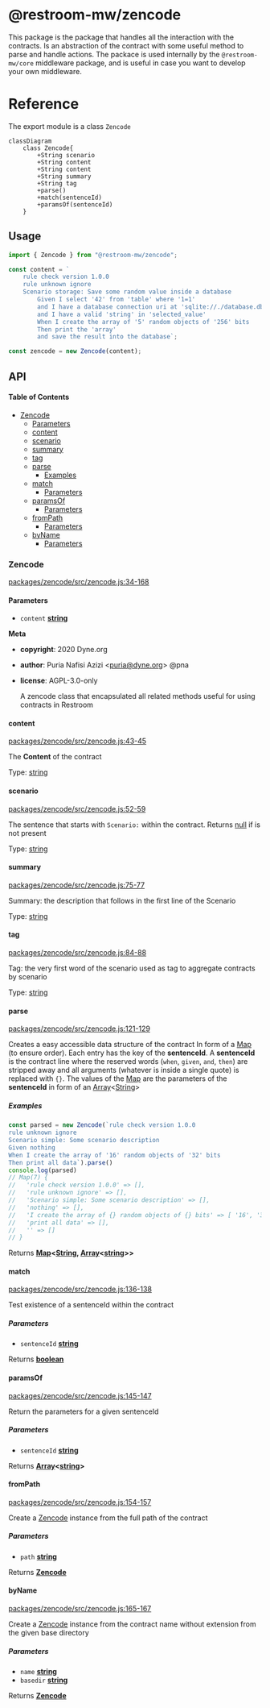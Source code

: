 # @restroom-mw/zencode

This package is the package that handles all the interaction with the contracts.
Is an abstraction of the contract with some useful method to parse and handle actions.
The packace is used internally by the `@restroom-mw/core` middleware package, and is
useful in case you want to develop your own middleware.

# Reference

The export module is a class `Zencode`

```mermaid
classDiagram
    class Zencode{
        +String scenario
        +String content
        +String content
        +String summary
        +String tag
        +parse()
        +match(sentenceId)
        +paramsOf(sentenceId)
    }
```

## Usage

```js
import { Zencode } from "@restroom-mw/zencode";

const content = `
    rule check version 1.0.0
    rule unknown ignore
    Scenario storage: Save some random value inside a database
        Given I select '42' from 'table' where '1=1'
        and I have a database connection uri at 'sqlite://./database.db'
        and I have a valid 'string' in 'selected_value'
        When I create the array of '5' random objects of '256' bits
        Then print the 'array'
        and save the result into the database`;

const zencode = new Zencode(content);
```

## API

<!-- Generated by documentation.js. Update this documentation by updating the source code. -->

#### Table of Contents

-   [Zencode](#zencode)
    -   [Parameters](#parameters)
    -   [content](#content)
    -   [scenario](#scenario)
    -   [summary](#summary)
    -   [tag](#tag)
    -   [parse](#parse)
        -   [Examples](#examples)
    -   [match](#match)
        -   [Parameters](#parameters-1)
    -   [paramsOf](#paramsof)
        -   [Parameters](#parameters-2)
    -   [fromPath](#frompath)
        -   [Parameters](#parameters-3)
    -   [byName](#byname)
        -   [Parameters](#parameters-4)

### Zencode

[packages/zencode/src/zencode.js:34-168](https://github.com/dyne/restroom-mw/blob/7ed769931d4b1f96c74cb56181d50627d89667a5/packages/zencode/src/zencode.js#L34-L168 "Source code on GitHub")

#### Parameters

-   `content` **[string](https://developer.mozilla.org/docs/Web/JavaScript/Reference/Global_Objects/String)** 

**Meta**

-   **copyright**: 2020 Dyne.org

-   **author**: Puria Nafisi Azizi &lt;puria@dyne.org> @pna
-   **license**: AGPL-3.0-only

    A zencode class that encapsulated all related methods useful for
    using contracts in Restroom

#### content

[packages/zencode/src/zencode.js:43-45](https://github.com/dyne/restroom-mw/blob/7ed769931d4b1f96c74cb56181d50627d89667a5/packages/zencode/src/zencode.js#L43-L45 "Source code on GitHub")

The **Content** of the contract

Type: [string](https://developer.mozilla.org/docs/Web/JavaScript/Reference/Global_Objects/String)

#### scenario

[packages/zencode/src/zencode.js:52-59](https://github.com/dyne/restroom-mw/blob/7ed769931d4b1f96c74cb56181d50627d89667a5/packages/zencode/src/zencode.js#L52-L59 "Source code on GitHub")

The sentence that starts with `Scenario:` within the contract.
Returns [null](https://developer.mozilla.org/docs/Web/JavaScript/Reference/Global_Objects/null) if is not present

Type: [string](https://developer.mozilla.org/docs/Web/JavaScript/Reference/Global_Objects/String)

#### summary

[packages/zencode/src/zencode.js:75-77](https://github.com/dyne/restroom-mw/blob/7ed769931d4b1f96c74cb56181d50627d89667a5/packages/zencode/src/zencode.js#L75-L77 "Source code on GitHub")

Summary: the description that follows in the first line of the Scenario

Type: [string](https://developer.mozilla.org/docs/Web/JavaScript/Reference/Global_Objects/String)

#### tag

[packages/zencode/src/zencode.js:84-88](https://github.com/dyne/restroom-mw/blob/7ed769931d4b1f96c74cb56181d50627d89667a5/packages/zencode/src/zencode.js#L84-L88 "Source code on GitHub")

Tag: the very first word of the scenario used as tag to
aggregate contracts by scenario

Type: [string](https://developer.mozilla.org/docs/Web/JavaScript/Reference/Global_Objects/String)

#### parse

[packages/zencode/src/zencode.js:121-129](https://github.com/dyne/restroom-mw/blob/7ed769931d4b1f96c74cb56181d50627d89667a5/packages/zencode/src/zencode.js#L121-L129 "Source code on GitHub")

Creates a easy accessible data structure of the contract
In form of a [Map](https://developer.mozilla.org/docs/Web/JavaScript/Reference/Global_Objects/Map) (to ensure order). Each entry has the
key of the **sentenceId**.
A **sentenceId** is the contract line where the reserved
words (`when`, `given`, `and`, `then`) are stripped away
and all arguments (whatever is inside a single quote) is
replaced with `{}`.
The values of the [Map](https://developer.mozilla.org/docs/Web/JavaScript/Reference/Global_Objects/Map) are the parameters of the
**sentenceId** in form of an [Array](https://developer.mozilla.org/docs/Web/JavaScript/Reference/Global_Objects/Array)&lt;[String](https://developer.mozilla.org/docs/Web/JavaScript/Reference/Global_Objects/String)>

##### Examples

```javascript
const parsed = new Zencode(`rule check version 1.0.0
rule unknown ignore
Scenario simple: Some scenario description
Given nothing
When I create the array of '16' random objects of '32' bits
Then print all data`).parse()
console.log(parsed)
// Map(7) {
//   'rule check version 1.0.0' => [],
//   'rule unknown ignore' => [],
//   'Scenario simple: Some scenario description' => [],
//   'nothing' => [],
//   'I create the array of {} random objects of {} bits' => [ '16', '32' ],
//   'print all data' => [],
//   '' => []
// }
```

Returns **[Map](https://developer.mozilla.org/docs/Web/JavaScript/Reference/Global_Objects/Map)&lt;[String](https://developer.mozilla.org/docs/Web/JavaScript/Reference/Global_Objects/String), [Array](https://developer.mozilla.org/docs/Web/JavaScript/Reference/Global_Objects/Array)&lt;[string](https://developer.mozilla.org/docs/Web/JavaScript/Reference/Global_Objects/String)>>** 

#### match

[packages/zencode/src/zencode.js:136-138](https://github.com/dyne/restroom-mw/blob/7ed769931d4b1f96c74cb56181d50627d89667a5/packages/zencode/src/zencode.js#L136-L138 "Source code on GitHub")

Test existence of a sentenceId within the contract

##### Parameters

-   `sentenceId` **[string](https://developer.mozilla.org/docs/Web/JavaScript/Reference/Global_Objects/String)** 

Returns **[boolean](https://developer.mozilla.org/docs/Web/JavaScript/Reference/Global_Objects/Boolean)** 

#### paramsOf

[packages/zencode/src/zencode.js:145-147](https://github.com/dyne/restroom-mw/blob/7ed769931d4b1f96c74cb56181d50627d89667a5/packages/zencode/src/zencode.js#L145-L147 "Source code on GitHub")

Return the parameters for a given sentenceId

##### Parameters

-   `sentenceId` **[string](https://developer.mozilla.org/docs/Web/JavaScript/Reference/Global_Objects/String)** 

Returns **[Array](https://developer.mozilla.org/docs/Web/JavaScript/Reference/Global_Objects/Array)&lt;[string](https://developer.mozilla.org/docs/Web/JavaScript/Reference/Global_Objects/String)>** 

#### fromPath

[packages/zencode/src/zencode.js:154-157](https://github.com/dyne/restroom-mw/blob/7ed769931d4b1f96c74cb56181d50627d89667a5/packages/zencode/src/zencode.js#L154-L157 "Source code on GitHub")

Create a [Zencode](#zencode) instance from the full path of the contract

##### Parameters

-   `path` **[string](https://developer.mozilla.org/docs/Web/JavaScript/Reference/Global_Objects/String)** 

Returns **[Zencode](#zencode)** 

#### byName

[packages/zencode/src/zencode.js:165-167](https://github.com/dyne/restroom-mw/blob/7ed769931d4b1f96c74cb56181d50627d89667a5/packages/zencode/src/zencode.js#L165-L167 "Source code on GitHub")

Create a [Zencode](#zencode) instance from the contract name without extension
from the given base directory

##### Parameters

-   `name` **[string](https://developer.mozilla.org/docs/Web/JavaScript/Reference/Global_Objects/String)** 
-   `basedir` **[string](https://developer.mozilla.org/docs/Web/JavaScript/Reference/Global_Objects/String)** 

Returns **[Zencode](#zencode)** 
